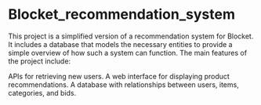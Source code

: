 # Blocket_recommendation_system

This project is a simplified version of a recommendation system for Blocket. It includes a database that models the necessary entities to provide a simple overview of how such a system can function. The main features of the project include:

APIs for retrieving new users.
A web interface for displaying product recommendations.
A database with relationships between users, items, categories, and bids.




 


 
